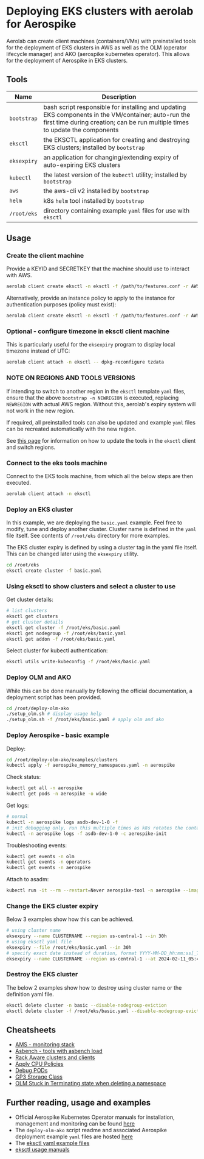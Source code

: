 # Deploying EKS clusters with aerolab for Aerospike

Aerolab can create client machines (containers/VMs) with preinstalled tools for the deployment of EKS clusters in AWS as well as the OLM (operator lifecycle manager) and AKO (aerospike kubernetes operator). This allows for the deployment of Aerospike in EKS clusters.

## Tools

Name | Description
--- | ---
`bootstrap` | bash script responsible for installing and updating EKS components in the VM/container; auto-run the first time during creation; can be run multiple times to update the components
`eksctl` | the EKSCTL application for creating and destroying EKS clusters; installed by `bootstrap`
`eksexpiry` | an application for changing/extending expiry of auto-expiring EKS clusters
`kubectl` | the latest version of the `kubectl` utility; installed by `bootstrap`
`aws` | the aws-cli v2 installed by `bootstrap`
`helm` | k8s `helm` tool installed by `bootstrap`
`/root/eks` | directory containing example `yaml` files for use with `eksctl`

## Usage

### Create the client machine

Provide a KEYID and SECRETKEY that the machine should use to interact with AWS.

```bash
aerolab client create eksctl -n eksctl -f /path/to/features.conf -r AWS-REGION -k AKIAxxxxxxxxxxxxxx -s xxxxxxxxxxxxxxxxxx
```

Alternatively, provide an instance policy to apply to the instance for authentication purposes (policy must exist):

```bash
aerolab client create eksctl -n eksctl -f /path/to/features.conf -r AWS-REGION -x AWS-POLICY-NAME
```

### Optional - configure timezone in eksctl client machine

This is particularly useful for the `eksexpiry` program to display local timezone instead of UTC:

```bash
aerolab client attach -n eksctl -- dpkg-reconfigure tzdata
```

### NOTE ON REGIONS AND TOOLS VERSIONS

If intending to switch to another region in the `eksctl` template `yaml` files, ensure that the above `bootstrap -n NEWREGION` is executed, replacing `NEWREGION` with actual AWS region. Without this, aerolab's expiry system will not work in the new region.

If required, all preinstalled tools can also be updated and example `yaml` files can be recreated automatically with the new region.

See [this page](update-switch-region.md) for information on how to update the tools in the `eksctl` client and switch regions.

### Connect to the eks tools machine

Connect to the EKS tools machine, from which all the below steps are then executed.

```bash
aerolab client attach -n eksctl
```

### Deploy an EKS cluster

In this example, we are deploying the `basic.yaml` example. Feel free to modify, tune and deploy another cluster. Cluster name is defined in the `yaml` file itself. See contents of `/root/eks` directory for more examples.

The EKS cluster expiry is defined by using a cluster tag in the yaml file itself. This can be changed later using the `eksexpiry` utility.

```bash
cd /root/eks
eksctl create cluster -f basic.yaml
```

### Using eksctl to show clusters and select a cluster to use

Get cluster details:

```bash
# list clusters
eksctl get clusters
# get cluster details
eksctl get cluster -f /root/eks/basic.yaml
eksctl get nodegroup -f /root/eks/basic.yaml
eksctl get addon -f /root/eks/basic.yaml
```

Select cluster for kubectl authentication:

```bash
eksctl utils write-kubeconfig -f /root/eks/basic.yaml
```

### Deploy OLM and AKO

While this can be done manually by following the official documentation, a deployment script has been provided.

```bash
cd /root/deploy-olm-ako
./setup_olm.sh # display usage help
./setup_olm.sh -f /root/eks/basic.yaml # apply olm and ako
```

### Deploy Aerospike - basic example

Deploy:

```bash
cd /root/deploy-olm-ako/examples/clusters
kubectl apply -f aerospike_memory_namespaces.yaml -n aerospike
```

Check status:

```bash
kubectl get all -n aerospike
kubectl get pods -n aerospike -o wide
```

Get logs:

```bash
# normal
kubectl -n aerospike logs asdb-dev-1-0 -f
# init debugging only, run this multiple times as k8s rotates the containers until a useful error appears
kubectl -n aerospike logs -f asdb-dev-1-0 -c aerospike-init
```

Troubleshooting events:

```bash
kubectl get events -n olm
kubectl get events -n operators
kubectl get events -n aerospike
```

Attach to asadm:

```bash
kubectl run -it --rm --restart=Never aerospike-tool -n aerospike --image=aerospike/aerospike-tools:latest -- asadm -h asdb-dev-1-0.asdb-dev.aerospike:3000 -U admin -Padmin123
```

### Change the EKS cluster expiry

Below 3 examples show how this can be achieved.

```bash
# using cluster name
eksexpiry --name CLUSTERNAME --region us-central-1 --in 30h
# using eksctl yaml file
eksexpiry --file /root/eks/basic.yaml --in 30h
# specify exact date instead of duration, format YYYY-MM-DD_hh:mm:ss[_TZ] ; if timezone is not specified, UTC is assumed
eksexpiry --name CLUSTERNAME --region us-central-1 --at 2024-02-11_05:40:15_0700
```

### Destroy the EKS cluster

The below 2 examples show how to destroy using cluster name or the definition yaml file.

```bash
eksctl delete cluster -n basic --disable-nodegroup-eviction
eksctl delete cluster -f /root/eks/basic.yaml --disable-nodegroup-eviction
```

## Cheatsheets

* [AMS - monitoring stack](other/ams.md)
* [Asbench - tools with asbench load](other/asbench.md)
* [Rack Aware clusters and clients](other/rackaware.md)
* [Apply CPU Policies](other/cpu_policy.md)
* [Debug PODs](other/debug_pods.md)
* [GP3 Storage Class](other/gp3_storage_class.md)
* [OLM Stuck in Terminating state when deleting a namespace](other/olm_stuck_deleting_namespace.md)

## Further reading, usage and examples

* Official Aerospike Kubernetes Operator manuals for installation, management and monitoring can be found [here](https://aerospike.com/docs/cloud/kubernetes/operator)
* The `deploy-olm-ako` script readme and associated Aerospike deployment example `yaml` files are hosted [here](https://github.com/colton-aerospike/deploy-olm-ako/tree/eksctl)
* The [eksctl yaml example files](https://github.com/eksctl-io/eksctl/tree/main/examples)
* [eksctl usage manuals](https://eksctl.io/usage/schema/#metadata-tags)
